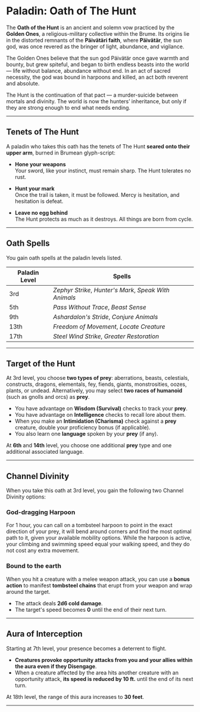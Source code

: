 # Paladin: Oath of The Hunt

The **Oath of the Hunt** is an ancient and solemn vow practiced by the **Golden Ones**, a religious-military collective within the Brume. Its origins lie in the distorted remnants of the **Päivätäri faith**, where **Päivätär**, the sun god, was once revered as the bringer of light, abundance, and vigilance.

The Golden Ones believe that the sun god Päivätär once gave warmth and bounty, but grew spiteful, and began to birth endless beasts into the world — life without balance, abundance without end. In an act of sacred necessity, the god was bound in harpoons and killed, an act both reverent and absolute.

The Hunt is the continuation of that pact — a murder-suicide between mortals and divinity. The world is now the hunters’ inheritance, but only if they are strong enough to end what needs ending.

---

## Tenets of The Hunt

A paladin who takes this oath has the tenets of The Hunt **seared onto their upper arm**, burned in Brumean glyph-script:

- **Hone your weapons**  
  Your sword, like your instinct, must remain sharp. The Hunt tolerates no rust.

- **Hunt your mark**  
  Once the trail is taken, it must be followed. Mercy is hesitation, and hesitation is defeat.

- **Leave no egg behind**  
  The Hunt protects as much as it destroys. All things are born from cycle.

---

## Oath Spells

You gain oath spells at the paladin levels listed.

| Paladin Level | Spells                                                      |
|---------------|-------------------------------------------------------------|
| 3rd           | *Zephyr Strike*, *Hunter's Mark*, *Speak With Animals*     |
| 5th           | *Pass Without Trace*, *Beast Sense*                         |
| 9th           | *Ashardalon's Stride*, *Conjure Animals*                    |
| 13th          | *Freedom of Movement*, *Locate Creature*                   |
| 17th          | *Steel Wind Strike*, *Greater Restoration*                  |

---

## Target of the Hunt

At 3rd level, you choose **two types of prey**: aberrations, beasts, celestials, constructs, dragons, elementals, fey, fiends, giants, monstrosities, oozes, plants, or undead. Alternatively, you may select **two races of humanoid** (such as gnolls and orcs) as **prey**.

- You have advantage on **Wisdom (Survival)** checks to track your **prey**.
- You have advantage on **Intelligence** checks to recall lore about them.
- When you make an **Intimidation (Charisma)** check against a **prey** creature, double your proficiency bonus (if applicable).
- You also learn one **language** spoken by your **prey** (if any).

At **6th** and **14th** level, you choose one additional **prey** type and one additional associated language.

---

## Channel Divinity

When you take this oath at 3rd level, you gain the following two Channel Divinity options:

### God-dragging Harpoon

For 1 hour, you can call on a tombsteel harpoon to point in the exact direction of your prey, it will bend around corners and find the most optimal path to it, given your available mobility options. While the harpoon is active, your climbing and swimming speed equal your walking speed, and they do not cost any extra movement.

### Bound to the earth

When you hit a creature with a melee weapon attack, you can use a **bonus action** to manifest **tombsteel chains** that erupt from your weapon and wrap around the target.

- The attack deals **2d6 cold damage**.
- The target's speed becomes **0** until the end of their next turn.

---

## Aura of Interception

Starting at 7th level, your presence becomes a deterrent to flight.

- **Creatures provoke opportunity attacks from you and your allies within the aura even if they Disengage**.
- When a creature affected by the area hits another creature with an opportunity attack, **its speed is reduced by 10 ft.** until the end of its next turn.

At 18th level, the range of this aura increases to **30 feet**.

---
